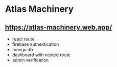 # Atlas Machinery
## https://atlas-machinery.web.app/

* react route
* firebase authentication
* mongo db
* dashboard with nested route 
* admin verification 
